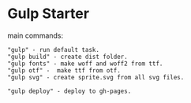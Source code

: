 # Gulp Starter

main commands:

	"gulp" - run default task.
	"gulp build" - create dist folder.
	"gulp fonts" - make woff and woff2 from ttf.
	"gulp otf" -  make ttf from otf.
	"gulp svg" - create sprite.svg from all svg files.

	"gulp deploy" - deploy to gh-pages.
